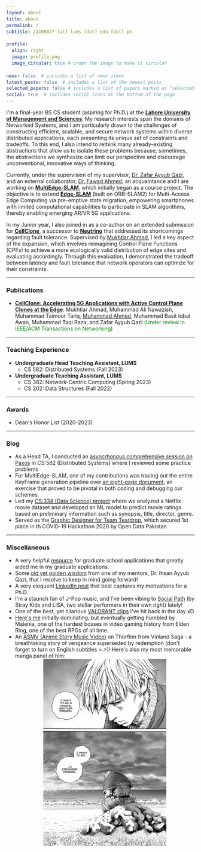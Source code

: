 ```yaml
---
layout: about
title: about
permalink: /
subtitle: 24100027 [at] lums [dot] edu [dot] pk

profile:
  align: right
  image: profile.png
  image_circular: true # crops the image to make it circular

news: false  # includes a list of news items
latest_posts: false  # includes a list of the newest posts
selected_papers: false # includes a list of papers marked as "selected={true}"
social: true  # includes social icons at the bottom of the page
---
```


I'm a final-year BS CS student (aspiring for Ph.D.) at the [**<ins>Lahore University of Management and Sciences</ins>**](https://lums.edu.pk/). My research interests span the domains of Networked Systems, and I am particularly drawn to the challenges of constructing efficient, scalable, and secure network systems within diverse distributed applications, each presenting its unique set of constraints and tradeoffs.  To this end, I also intend to rethink many already-existing abstractions that allow us to isolate these problems because, sometimes, the abstractions we synthesize can limit our perspective and discourage unconventional, innovative ways of thinking. 

Currently, under the supervision of my supervisor, [Dr. Zafar Ayyub Qazi](https://web.lums.edu.pk/~zafar/), and an external collaborator, [Dr. Fawad Ahmed](https://fawadahm.github.io/), an acquaintance and I are working on [**<ins>MultiEdge-SLAM</ins>**](https://drive.google.com/file/d/1CXw79VaWWb37qIpXT1azWWtVcRv34AQe/view), which initially began as a course project. The objective is to extend [**<ins>Edge-SLAM</ins>**](https://dl.acm.org/doi/10.1145/3561972) (built on ORB-SLAM2) for Multi-Access Edge Computing via pre-emptive state migration, empowering smartphones with limited computational capabilities to participate in SLAM algorithms, thereby enabling emerging AR/VR 5G applications. 

In my Junior year, I also joined in as a co-author on an extended submission for [**<ins>CellClone</ins>**](https://dl.acm.org/doi/10.1145/3555050.3569130), a successor to [**<ins>Neutrino</ins>**](https://dl.acm.org/doi/10.1145/3387514.3406218) that addressed its shortcomings regarding fault tolerance. Supervised by [Mukhtiar Ahmed](https://mukhtiarahmad.com/), I led a key aspect of the expansion, which involves reimagining Control Plane Functions (CPFs) to achieve a more ecologically valid distribution of edge sites and evaluating accordingly. Through this evaluation, I 
demonstrated the tradeoff between latency and fault tolerance that network operators can optimize for their constraints. 

<hr class="solid">

<section id="publications">
<h3><b>Publications</b></h3>

<ul>
  <li>
  <b><u>CellClone: Accelerating 5G Applications with Active Control Plane Clones at the Edge</u></b>: 
  Mukhtiar Ahmad, Muhammad Ali Nawazish, Muhammad Taimoor Tariq, <ins>Muhammad Ahmed</ins>, Muhammad Basit Iqbal Awan, Muhammad Taqi Raza, and Zafar Ayyub Qazi <span style="color: green;">(Under review in IEEE/ACM Transactions on Networking)</span>
  </li>
</ul>
</section>
<hr class="solid">
<section id="teaching">
<h3><b>Teaching Experience</b></h3>

<ul>
  <li>
    <b>Undergraduate Head Teaching Assistant, LUMS</b>
      <ul>
        <li> CS 582: Distributed Systems (Fall 2023) </li>
      </ul>
  </li>
  <li>
    <b>Undergraduate Teaching Assistant, LUMS</b>
      <ul>
        <li> CS 382: Network-Centric Computing (Spring 2023) </li>
        <li> CS 202: Data Structures (Fall 2022)  </li>
      </ul>
  </li>
</ul>
</section>
<hr class="solid">
<section id="awards">
<h3><b>Awards</b></h3>

<ul>
  <li>Dean's Honor List (2020-2023)</li>
</ul>
</section>
<hr class="solid">
<section id="blog">
<h3><b>Blog</b></h3>

<ul>
  <li>As a Head TA, I conducted an <a href="https://drive.google.com/file/d/19CHkVWhDBWm8XZg6Ce6USx9QkLeP62Xx/view">asyncrhonous comprehensive session on Paxos</a> in CS:582 (Distributed Systems) where I reviewed some practice problems</li>
  <li>For MultiEdge-SLAM, one of my contributions was tracing out the entire KeyFrame generation pipeline over <a href="../assets/pdf/KeyFrame_notes.pdf" target="_blank">an eight-page document</a>, an exercise that proved to be pivotal in both coding and debugging our schemes.</li>
  <li>Led my <a href="https://medium.com/@muhammadahmed3691/netflix-analyzing-and-predicting-movie-ratings-90abd40f88b4">CS:334 (Data Science) project</a> where we analyzed a Netflix movie dataset and developed an ML model to predict movie ratings based on preliminary information such as synopsis, title, director, genre. </li>
  <li>Served as the <a href="https://docs.google.com/presentation/d/1TFID9XzVrFLFrToGws5kRwKOP6-2lG3P/edit?usp=sharing&ouid=108165828665607373786&rtpof=true&sd=true">Graphic Designer for Team Teardrop</a>, which secured 1st place in th COVID-19 Hackathon 2020 by Open Data Pakistan.</li>
</ul>
</section>

<hr class="solid">

<h3><b>Miscellaneous</b></h3>

<ul>
  <li>A very helpful <a href="https://www.cs.cmu.edu/~harchol/gradschooltalk.pdf">resource</a> for graduate school applications that greatly aided me in my graduate applications.</li>
  <li>Some <a href="https://ihsan-qazi.blogspot.com/2010/08/few-pieces-of-advice-i-gave-to-my.html">old yet golden wisdom</a> from one of my mentors, Dr. Ihsan Ayyub Qazi, that I resolve to keep in mind going forward! </li>
  <li>A very eloquent <a href="https://www.linkedin.com/posts/isaiahhankel_jobsearch-careerdevelopment-careers-activity-7127656296102707200-pV_Y?utm_source=share&utm_medium=member_desktop">LinkedIn post</a> that best captures my motivations for a Ph.D.</li>
  <li>I'm a staunch fan of J-Pop music, and I've been vibing to <a href="https://www.youtube.com/watch?v=GHcMFjmPPS0&ab_channel=StarryAya">Social Path</a> (by Stray Kids and LiSA, two stellar performers in their own right) lately!</li>
  <li>One of the best, yet hilarious <a href="https://www.youtube.com/watch?v=Vw3hbaZcn6I&ab_channel=MuhammedAhmed">VALORANT clips</a> I've hit back in the day xD</li>
  <li><a href="https://www.youtube.com/watch?v=8egHozM7ABQ&ab_channel=MuhammedAhmed">Here's me</a> initially dominating, but eventually getting humbled by Malenia, one of the hardest bosses in video gaming history from Elden Ring, one of the best RPGs of all time.</li>
  <li>An <a href="https://www.youtube.com/watch?v=h3R650Kx5vk&t=2s&ab_channel=iiitsubasa">ASMV (Anime Story Music Video)</a> on Thorfinn from Vinland Saga - a breathtaking story of vengeance superseded by redemption (don't forget to turn on English subtitles >.>)! Here's also my most memorable manga panel of him:</li>
  <img src="../assets/img/mangaPanel.png" alt="Manga Panel" style="display: block; margin: 0 auto; height: 500px;">
</ul>